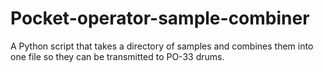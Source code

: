 # Pocket-operator-sample-combiner
A Python script that takes a directory of samples and combines them into one file so they can be transmitted to PO-33 drums.
